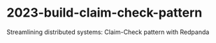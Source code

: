 # 2023-build-claim-check-pattern
Streamlining distributed systems: Claim-Check pattern with Redpanda
